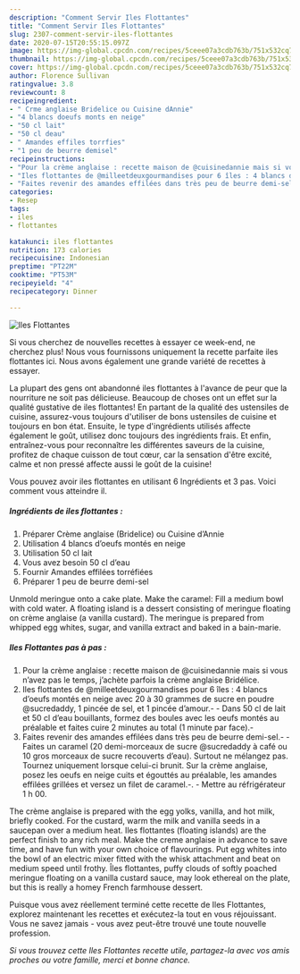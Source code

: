 ```yaml
---
description: "Comment Servir Iles Flottantes"
title: "Comment Servir Iles Flottantes"
slug: 2307-comment-servir-iles-flottantes
date: 2020-07-15T20:55:15.097Z
image: https://img-global.cpcdn.com/recipes/5ceee07a3cdb763b/751x532cq70/iles-flottantes-photo-principale-de-la-recette.jpg
thumbnail: https://img-global.cpcdn.com/recipes/5ceee07a3cdb763b/751x532cq70/iles-flottantes-photo-principale-de-la-recette.jpg
cover: https://img-global.cpcdn.com/recipes/5ceee07a3cdb763b/751x532cq70/iles-flottantes-photo-principale-de-la-recette.jpg
author: Florence Sullivan
ratingvalue: 3.8
reviewcount: 8
recipeingredient:
- " Crme anglaise Bridelice ou Cuisine dAnnie"
- "4 blancs doeufs monts en neige"
- "50 cl lait"
- "50 cl deau"
- " Amandes effiles torrfies"
- "1 peu de beurre demisel"
recipeinstructions:
- "Pour la crème anglaise : recette maison de @cuisinedannie mais si vous n’avez pas le temps, j’achète parfois la crème anglaise Bridélice."
- "Iles flottantes de @milleetdeuxgourmandises pour 6 îles : 4 blancs d’oeufs montés en neige avec 20 à 30 grammes de sucre en poudre @sucredaddy, 1 pincée de sel, et 1 pincée d’amour.- Dans 50 cl de lait et 50 cl d’eau bouillants, formez des boules avec les oeufs montés au préalable et faites cuire 2 minutes au total (1 minute par face).-"
- "Faites revenir des amandes effilées dans très peu de beurre demi-sel.- Faites un caramel (20 demi-morceaux de sucre @sucredaddy à café ou 10 gros morceaux de sucre recouverts d’eau). Surtout ne mélangez pas. Tournez uniquement lorsque celui-ci brunit. Sur la crème anglaise, posez les oeufs en neige cuits et égouttés au préalable, les amandes effilées grillées et versez un filet de caramel.-. Mettre au réfrigérateur 1 h 00."
categories:
- Resep
tags:
- iles
- flottantes

katakunci: iles flottantes 
nutrition: 173 calories
recipecuisine: Indonesian
preptime: "PT22M"
cooktime: "PT53M"
recipeyield: "4"
recipecategory: Dinner

---
```



![Iles Flottantes](https://img-global.cpcdn.com/recipes/5ceee07a3cdb763b/751x532cq70/iles-flottantes-photo-principale-de-la-recette.jpg)

Si vous cherchez de nouvelles recettes à essayer ce week-end, ne cherchez plus! Nous vous fournissons uniquement la recette parfaite iles flottantes ici. Nous avons également une grande variété de recettes à essayer.

La plupart des gens ont abandonné iles flottantes à l'avance de peur que la nourriture ne soit pas délicieuse. Beaucoup de choses ont un effet sur la qualité gustative de iles flottantes! En partant de la qualité des ustensiles de cuisine, assurez-vous toujours d'utiliser de bons ustensiles de cuisine et toujours en bon état. Ensuite, le type d'ingrédients utilisés affecte également le goût, utilisez donc toujours des ingrédients frais. Et enfin, entraînez-vous pour reconnaître les différentes saveurs de la cuisine, profitez de chaque cuisson de tout cœur, car la sensation d'être excité, calme et non pressé affecte aussi le goût de la cuisine!

<!--inarticleads1-->

Vous pouvez avoir iles flottantes en utilisant 6 Ingrédients et 3 pas. Voici comment vous atteindre il.

##### Ingrédients de iles flottantes :

1. Préparer  Crème anglaise (Bridelice) ou Cuisine d’Annie
1. Utilisation 4 blancs d’oeufs montés en neige
1. Utilisation 50 cl lait
1. Vous avez besoin 50 cl d’eau
1. Fournir  Amandes effilées torréfiées
1. Préparer 1 peu de beurre demi-sel


Unmold meringue onto a cake plate. Make the caramel: Fill a medium bowl with cold water. A floating island is a dessert consisting of meringue floating on crème anglaise (a vanilla custard). The meringue is prepared from whipped egg whites, sugar, and vanilla extract and baked in a bain-marie. 

<!--inarticleads2-->

##### Iles Flottantes pas à pas :

1. Pour la crème anglaise : recette maison de @cuisinedannie mais si vous n’avez pas le temps, j’achète parfois la crème anglaise Bridélice.
1. Iles flottantes de @milleetdeuxgourmandises pour 6 îles : 4 blancs d’oeufs montés en neige avec 20 à 30 grammes de sucre en poudre @sucredaddy, 1 pincée de sel, et 1 pincée d’amour.- - Dans 50 cl de lait et 50 cl d’eau bouillants, formez des boules avec les oeufs montés au préalable et faites cuire 2 minutes au total (1 minute par face).-
1. Faites revenir des amandes effilées dans très peu de beurre demi-sel.- - Faites un caramel (20 demi-morceaux de sucre @sucredaddy à café ou 10 gros morceaux de sucre recouverts d’eau). Surtout ne mélangez pas. Tournez uniquement lorsque celui-ci brunit. Sur la crème anglaise, posez les oeufs en neige cuits et égouttés au préalable, les amandes effilées grillées et versez un filet de caramel.-. - Mettre au réfrigérateur 1 h 00.


The crème anglaise is prepared with the egg yolks, vanilla, and hot milk, briefly cooked. For the custard, warm the milk and vanilla seeds in a saucepan over a medium heat. Iles flottantes (floating islands) are the perfect finish to any rich meal. Make the creme anglaise in advance to save time, and have fun with your own choice of flavourings. Put egg whites into the bowl of an electric mixer fitted with the whisk attachment and beat on medium speed until frothy. Îles flottantes, puffy clouds of softly poached meringue floating on a vanilla custard sauce, may look ethereal on the plate, but this is really a homey French farmhouse dessert. 

<!--inarticleads1-->

<p>
Puisque vous avez réellement terminé cette recette de Iles Flottantes, explorez maintenant les recettes et exécutez-la tout en vous réjouissant. Vous ne savez jamais - vous avez peut-être trouvé une toute nouvelle profession.
</p>

<p>
<i>Si vous trouvez cette Iles Flottantes recette utile, partagez-la avec vos amis proches ou votre famille, merci et bonne chance.</i>
</p>
